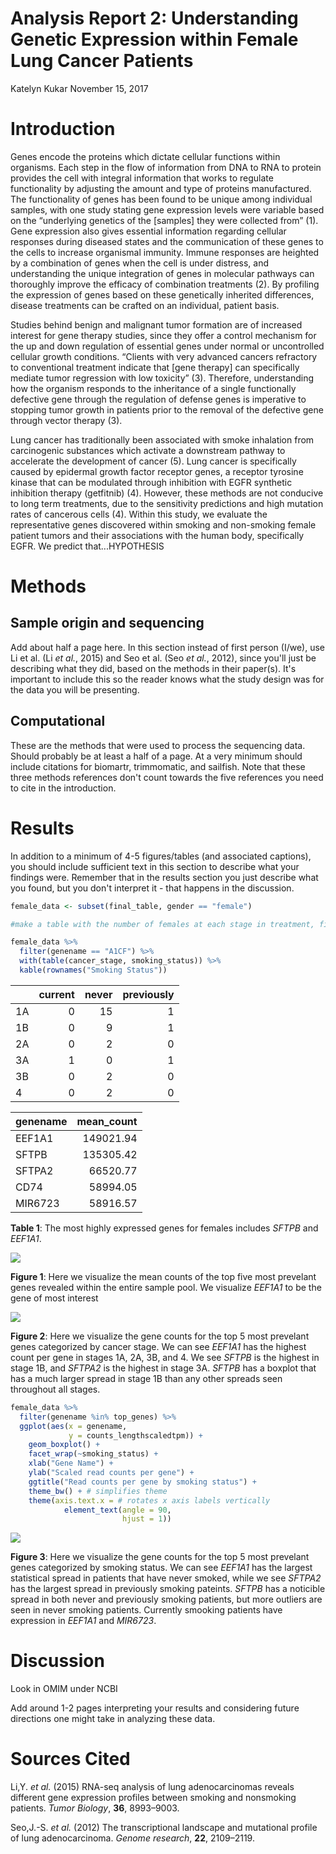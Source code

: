 Analysis Report 2: Understanding Genetic Expression within Female Lung Cancer Patients
================
Katelyn Kukar
November 15, 2017

Introduction
============

Genes encode the proteins which dictate cellular functions within organisms. Each step in the flow of information from DNA to RNA to protein provides the cell with integral information that works to regulate functionality by adjusting the amount and type of proteins manufactured. The functionality of genes has been found to be unique among individual samples, with one study stating gene expression levels were variable based on the “underlying genetics of the \[samples\] they were collected from” (1). Gene expression also gives essential information regarding cellular responses during diseased states and the communication of these genes to the cells to increase organismal immunity. Immune responses are heighted by a combination of genes when the cell is under distress, and understanding the unique integration of genes in molecular pathways can thoroughly improve the efficacy of combination treatments (2). By profiling the expression of genes based on these genetically inherited differences, disease treatments can be crafted on an individual, patient basis.

Studies behind benign and malignant tumor formation are of increased interest for gene therapy studies, since they offer a control mechanism for the up and down regulation of essential genes under normal or uncontrolled cellular growth conditions. “Clients with very advanced cancers refractory to conventional treatment indicate that \[gene therapy\] can specifically mediate tumor regression with low toxicity” (3). Therefore, understanding how the organism responds to the inheritance of a single functionally defective gene through the regulation of defense genes is imperative to stopping tumor growth in patients prior to the removal of the defective gene through vector therapy (3).

Lung cancer has traditionally been associated with smoke inhalation from carcinogenic substances which activate a downstream pathway to accelerate the development of cancer (5). Lung cancer is specifically caused by epidermal growth factor receptor genes, a receptor tyrosine kinase that can be modulated through inhibition with EGFR synthetic inhibition therapy (getfitnib) (4). However, these methods are not conducive to long term treatments, due to the sensitivity predictions and high mutation rates of cancerous cells (4). Within this study, we evaluate the representative genes discovered within smoking and non-smoking female patient tumors and their associations with the human body, specifically EGFR. We predict that...HYPOTHESIS

Methods
=======

Sample origin and sequencing
----------------------------

Add about half a page here. In this section instead of first person (I/we), use Li et al. (Li *et al.*, 2015) and Seo et al. (Seo *et al.*, 2012), since you'll just be describing what they did, based on the methods in their paper(s). It's important to include this so the reader knows what the study design was for the data you will be presenting.

Computational
-------------

These are the methods that were used to process the sequencing data. Should probably be at least a half of a page. At a very minimum should include citations for biomartr, trimmomatic, and sailfish. Note that these three methods references don't count towards the five references you need to cite in the introduction.

Results
=======

In addition to a minimum of 4-5 figures/tables (and associated captions), you should include sufficient text in this section to describe what your findings were. Remember that in the results section you just describe what you found, but you don't interpret it - that happens in the discussion.

``` r
female_data <- subset(final_table, gender == "female")

#make a table with the number of females at each stage in treatment, fill by smoking status (never previously current)

female_data %>%
  filter(genename == "A1CF") %>%
  with(table(cancer_stage, smoking_status)) %>%
  kable(rownames("Smoking Status"))
```

|     |  current|  never|  previously|
|-----|--------:|------:|-----------:|
| 1A  |        0|     15|           1|
| 1B  |        0|      9|           1|
| 2A  |        0|      2|           0|
| 3A  |        1|      0|           1|
| 3B  |        0|      2|           0|
| 4   |        0|      2|           0|

| genename |  mean\_count|
|:---------|------------:|
| EEF1A1   |    149021.94|
| SFTPB    |    135305.42|
| SFTPA2   |     66520.77|
| CD74     |     58994.05|
| MIR6723  |     58916.57|

**Table 1**: The most highly expressed genes for females includes *SFTPB* and *EEF1A1*.

![](Analysis_Report_02_RNASeq_files/figure-markdown_github-ascii_identifiers/make-barplot-of-highly-expressed-genes-1.png)

**Figure 1**: Here we visualize the mean counts of the top five most prevelant genes revealed within the entire sample pool. We visualize *EEF1A1* to be the gene of most interest

![](Analysis_Report_02_RNASeq_files/figure-markdown_github-ascii_identifiers/make-boxplot-of-highly-expressed-genes-1.png)

**Figure 2**: Here we visualize the gene counts for the top 5 most prevelant genes categorized by cancer stage. We can see *EEF1A1* has the highest count per gene in stages 1A, 2A, 3B, and 4. We see *SFTPB* is the highest in stage 1B, and *SFTPA2* is the highest in stage 3A. *SFTPB* has a boxplot that has a much larger spread in stage 1B than any other spreads seen throughout all stages.

``` r
female_data %>%
  filter(genename %in% top_genes) %>%
  ggplot(aes(x = genename,
             y = counts_lengthscaledtpm)) +
    geom_boxplot() +
    facet_wrap(~smoking_status) +
    xlab("Gene Name") +
    ylab("Scaled read counts per gene") +
    ggtitle("Read counts per gene by smoking status") +
    theme_bw() + # simplifies theme
    theme(axis.text.x = # rotates x axis labels vertically
            element_text(angle = 90,
                         hjust = 1))
```

![](Analysis_Report_02_RNASeq_files/figure-markdown_github-ascii_identifiers/read%20counts%20per%20gene%20by%20smoking%20status-1.png)

**Figure 3**: Here we visualize the gene counts for the top 5 most prevelant genes categorized by smoking status. We can see *EEF1A1* has the largest statistical spread in patients that have never smoked, while we see *SFTPA2* has the largest spread in previously smoking pateints. *SFTPB* has a noticible spread in both never and previously smoking patients, but more outliers are seen in never smoking patients. Currently smooking patients have expression in *EEF1A1* and *MIR6723*.

Discussion
==========

Look in OMIM under NCBI

Add around 1-2 pages interpreting your results and considering future directions one might take in analyzing these data.

Sources Cited
=============

Li,Y. *et al.* (2015) RNA-seq analysis of lung adenocarcinomas reveals different gene expression profiles between smoking and nonsmoking patients. *Tumor Biology*, **36**, 8993–9003.

Seo,J.-S. *et al.* (2012) The transcriptional landscape and mutational profile of lung adenocarcinoma. *Genome research*, **22**, 2109–2119.
